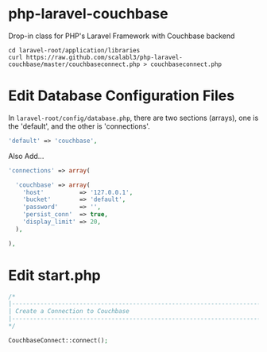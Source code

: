 # php-laravel-couchbase 


Drop-in class for PHP's Laravel Framework with Couchbase backend

    cd laravel-root/application/libraries
    curl https://raw.github.com/scalabl3/php-laravel-couchbase/master/couchbaseconnect.php > couchbaseconnect.php
    
# Edit Database Configuration Files


In `laravel-root/config/database.php`, there are two sections (arrays), one is the 'default', and the other is 'connections'.

```php
'default' => 'couchbase',
```

Also Add...

```php
'connections' => array(

  'couchbase' => array(
    'host'          => '127.0.0.1',
    'bucket'        => 'default',
    'password'      => '',
    'persist_conn'  => true,
    'display_limit' => 20,  
  ),

),
```


# Edit start.php

```php
/*
|--------------------------------------------------------------------------
| Create a Connection to Couchbase
|--------------------------------------------------------------------------
*/

CouchbaseConnect::connect();
```